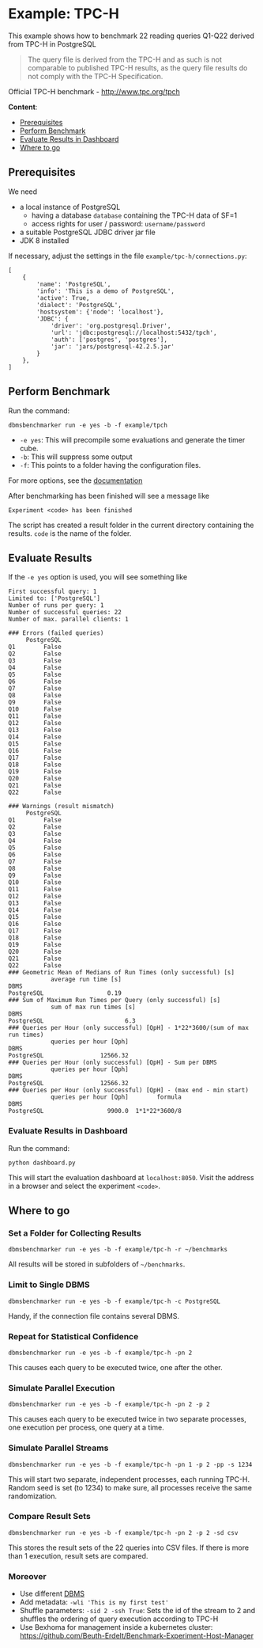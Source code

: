 # Example: TPC-H

This example shows how to benchmark 22 reading queries Q1-Q22 derived from TPC-H in PostgreSQL

> The query file is derived from the TPC-H and as such is not comparable to published TPC-H results, as the query file results do not comply with the TPC-H Specification.

Official TPC-H benchmark - http://www.tpc.org/tpch

**Content**:
* [Prerequisites](#prerequisites)
* [Perform Benchmark](#perform-benchmark)
* [Evaluate Results in Dashboard](#evaluate-results-in-dashboard)
* [Where to go](#where-to-go)

## Prerequisites

We need
* a local instance of PostgreSQL
  * having a database `database` containing the TPC-H data of SF=1
  * access rights for user / password: `username/password`
* a suitable PostgreSQL JDBC driver jar file
* JDK 8 installed

If necessary, adjust the settings in the file `example/tpc-h/connections.py`:

```
[
    {
        'name': 'PostgreSQL',
        'info': 'This is a demo of PostgreSQL',
        'active': True,
        'dialect': 'PostgreSQL',
        'hostsystem': {'node': 'localhost'},
        'JDBC': {
            'driver': 'org.postgresql.Driver',
            'url': 'jdbc:postgresql://localhost:5432/tpch',
            'auth': ['postgres', 'postgres'],
            'jar': 'jars/postgresql-42.2.5.jar'
        }
    },
]
```

## Perform Benchmark

Run the command:

`dbmsbenchmarker run -e yes -b -f example/tpch`

* `-e yes`: This will precompile some evaluations and generate the timer cube.
* `-b`: This will suppress some output
* `-f`: This points to a folder having the configuration files.

For more options, see the [documentation](Options.html#command-line-options-and-configuration)

After benchmarking has been finished will see a message like
```
Experiment <code> has been finished
```

The script has created a result folder in the current directory containing the results. `code` is the name of the folder.

## Evaluate Results

If the `-e yes` option is used, you will see something like

```
First successful query: 1
Limited to: ['PostgreSQL']
Number of runs per query: 1
Number of successful queries: 22
Number of max. parallel clients: 1

### Errors (failed queries)
     PostgreSQL
Q1        False
Q2        False
Q3        False
Q4        False
Q5        False
Q6        False
Q7        False
Q8        False
Q9        False
Q10       False
Q11       False
Q12       False
Q13       False
Q14       False
Q15       False
Q16       False
Q17       False
Q18       False
Q19       False
Q20       False
Q21       False
Q22       False

### Warnings (result mismatch)
     PostgreSQL
Q1        False
Q2        False
Q3        False
Q4        False
Q5        False
Q6        False
Q7        False
Q8        False
Q9        False
Q10       False
Q11       False
Q12       False
Q13       False
Q14       False
Q15       False
Q16       False
Q17       False
Q18       False
Q19       False
Q20       False
Q21       False
Q22       False
### Geometric Mean of Medians of Run Times (only successful) [s]
            average run time [s]
DBMS
PostgreSQL                  0.19
### Sum of Maximum Run Times per Query (only successful) [s]
            sum of max run times [s]
DBMS
PostgreSQL                       6.3
### Queries per Hour (only successful) [QpH] - 1*22*3600/(sum of max run times)
            queries per hour [Qph]
DBMS
PostgreSQL                12566.32
### Queries per Hour (only successful) [QpH] - Sum per DBMS
            queries per hour [Qph]
DBMS
PostgreSQL                12566.32
### Queries per Hour (only successful) [QpH] - (max end - min start)
            queries per hour [Qph]        formula
DBMS
PostgreSQL                  9900.0  1*1*22*3600/8
```

### Evaluate Results in Dashboard

Run the command:

`python dashboard.py`

This will start the evaluation dashboard at `localhost:8050`.
Visit the address in a browser and select the experiment `<code>`.


## Where to go

### Set a Folder for Collecting Results

`dbmsbenchmarker run -e yes -b -f example/tpc-h -r ~/benchmarks`

All results will be stored in subfolders of `~/benchmarks`.

### Limit to Single DBMS

`dbmsbenchmarker run -e yes -b -f example/tpc-h -c PostgreSQL`

Handy, if the connection file contains several DBMS.

### Repeat for Statistical Confidence

`dbmsbenchmarker run -e yes -b -f example/tpc-h -pn 2`

This causes each query to be executed twice, one after the other.

### Simulate Parallel Execution

`dbmsbenchmarker run -e yes -b -f example/tpc-h -pn 2 -p 2`

This causes each query to be executed twice in two separate processes, one execution per process, one query at a time.

### Simulate Parallel Streams

`dbmsbenchmarker run -e yes -b -f example/tpc-h -pn 1 -p 2 -pp -s 1234`

This will start two separate, independent processes, each running TPC-H.
Random seed is set (to 1234) to make sure, all processes receive the same randomization.

### Compare Result Sets

`dbmsbenchmarker run -e yes -b -f example/tpc-h -pn 2 -p 2 -sd csv`

This stores the result sets of the 22 queries into CSV files.
If there is more than 1 execution, result sets are compared.


### Moreover

* Use different [DBMS](DBMS.html)
* Add metadata: `-wli 'This is my first test'`
* Shuffle parameters: `-sid 2 -ssh True`: Sets the id of the stream to 2 and shuffles the ordering of query execution according to TPC-H
* Use Bexhoma for management inside a kubernetes cluster: https://github.com/Beuth-Erdelt/Benchmark-Experiment-Host-Manager
